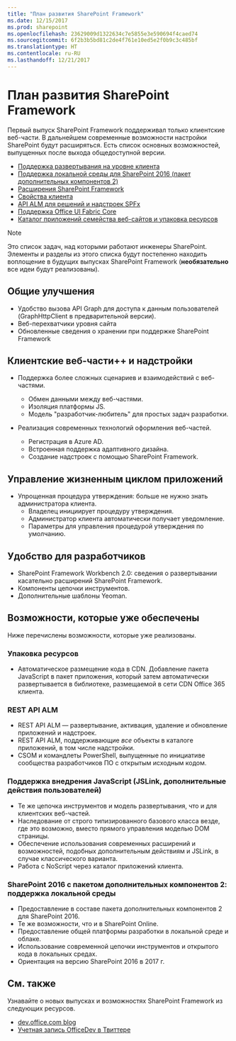 ```yaml
---
title: "План развития SharePoint Framework"
ms.date: 12/15/2017
ms.prod: sharepoint
ms.openlocfilehash: 23629009d1322634c7e5855e3e590694f4caed74
ms.sourcegitcommit: 6f2b3b5bd81c2de4f761e10ed5e2f0b9c3c485bf
ms.translationtype: HT
ms.contentlocale: ru-RU
ms.lasthandoff: 12/21/2017
---
```

# <a name="sharepoint-framework-roadmap"></a>План развития SharePoint Framework

Первый выпуск SharePoint Framework поддерживал только клиентские веб-части. В дальнейшем современные возможности настройки SharePoint будут расширяться. Есть список основных возможностей, выпущенных после выхода общедоступной версии.

- [Поддержка развертывания на уровне клиента](./tenant-scoped-deployment.md)
- [Поддержка локальной среды для SharePoint 2016 (пакет дополнительных компонентов 2)](./sharepoint-2016-support.md)
- [Расширения SharePoint Framework](./extensions/overview-extensions.md)
- [Свойства клиента](./tenant-properties.md)
- [API ALM для решений и надстроек SPFx](../apis/alm-api-for-spfx-add-ins.md)
- [Поддержка Office UI Fabric Core](((https://dev.office.com/blogs)/improved-support-for-office-ui-fabric-core))
- [Каталог приложений семейства веб-сайтов и упаковка ресурсов](../general-development/site-collection-app-catalog.md)


> [!NOTE]
> Это список задач, над которыми работают инженеры SharePoint. Элементы и разделы из этого списка будут постепенно находить воплощение в будущих выпусках SharePoint Framework (**необязательно** все идеи будут реализованы).

## <a name="general-improvements"></a>Общие улучшения

- Удобство вызова API Graph для доступа к данным пользователей (GraphHttpClient в предварительной версии).
- Веб-перехватчики уровня сайта
- Обновленные сведения о хранении при поддержке SharePoint Framework

## <a name="client-side-web-parts-and-add-ins"></a>Клиентские веб-части++ и надстройки

- Поддержка более сложных сценариев и взаимодействий с веб-частями.
    - Обмен данными между веб-частями.
    - Изоляция платформы JS.
    - Модель "разработчик-любитель" для простых задач разработки.

- Реализация современных технологий оформления веб-частей. 
    - Регистрация в Azure AD.
    - Встроенная поддержка адаптивного дизайна.
    - Создание надстроек с помощью SharePoint Framework.


## <a name="application-lifecycle-management"></a>Управление жизненным циклом приложений

- Упрощенная процедура утверждения: больше не нужно знать администратора клиента.
    - Владелец инициирует процедуру утверждения.
    - Администратор клиента автоматически получает уведомление. 
    - Параметры для управления процедурой утверждения по умолчанию.


## <a name="developer-experience"></a>Удобство для разработчиков
- SharePoint Framework Workbench 2.0: сведения о развертывании касательно расширений SharePoint Framework.
- Компоненты цепочки инструментов.
- Дополнительные шаблоны Yeoman.

## <a name="already-shipped-capabilities"></a>Возможности, которые уже обеспечены

Ниже перечислены возможности, которые уже реализованы.

### <a name="asset-packaging"></a>Упаковка ресурсов

- Автоматическое размещение кода в CDN. Добавление пакета JavaScript в пакет приложения, который затем автоматически развертывается в библиотеке, размещаемой в сети CDN Office 365 клиента.

### <a name="alm-rest-apis"></a>REST API ALM

- REST API ALM — развертывание, активация, удаление и обновление приложений и надстроек.
- REST API ALM, поддерживающие *все* объекты в каталоге приложений, в том числе надстройки.
- CSOM и командлеты PowerShell, выпущенные по инициативе сообщества разработчиков ПО с открытым исходным кодом.

### <a name="javascript-embedding-support-jslink-user-custom-actions"></a>Поддержка внедрения JavaScript (JSLink, дополнительные действия пользователей) 

- Те же цепочка инструментов и модель развертывания, что и для клиентских веб-частей.
- Наследование от строго типизированного базового класса везде, где это возможно, вместо прямого управления моделью DOM страницы.
- Обеспечение использования современных расширений и возможностей, подобных дополнительным действиям и JSLink, в случае классического варианта.
- Работа с NoScript через каталог приложений клиента.

### <a name="on-premises-support---sharepoint-2016-feature-pack-2"></a>SharePoint 2016 с пакетом дополнительных компонентов 2: поддержка локальной среды

- Предоставление в составе пакета дополнительных компонентов 2 для SharePoint 2016.
- Те же возможности, что и в SharePoint Online.
- Предоставление общей платформы разработки в локальной среде и облаке.
- Использование современной цепочки инструментов и открытого кода в локальных средах.
- Ориентация на версию SharePoint 2016 в 2017 г.


## <a name="see-also"></a>См. также
Узнавайте о новых выпусках и возможностях SharePoint Framework из следующих ресурсов.

* [dev.office.com blog]((https://dev.office.com/blogs))
* [Учетная запись OfficeDev в Твиттере]((https://twitter.com/officedev))
